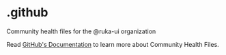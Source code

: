 # .github

Community health files for the @ruka-ui organization

Read [GitHub's Documentation](https://docs.github.com/en/communities/setting-up-your-project-for-healthy-contributions/creating-a-default-community-health-file) to learn more about Community Health Files.
